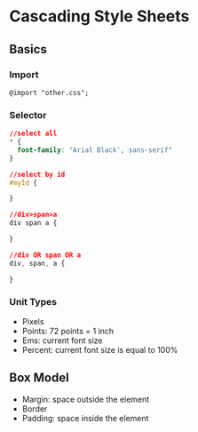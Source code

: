 # Cascading Style Sheets

## Basics
### Import
```
@import "other.css";
```
### Selector
```css
//select all
* {
  font-family: "Arial Black', sans-serif"
}

//select by id
#myId {

}

//div>span>a
div span a {

}

//div OR span OR a
div, span, a {

}
```
### Unit Types
- Pixels
- Points: 72 points = 1 inch
- Ems: current font size
- Percent: current font size is equal to 100%

## Box Model
- Margin: space outside the element
- Border
- Padding: space inside the element
